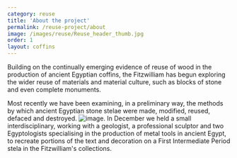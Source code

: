 ```yaml
---
category: reuse
title: 'About the project'
permalink: /reuse-project/about
image: /images/reuse/Reuse_header_thumb.jpg
order: 1
layout: coffins
---
```


Building on the continually emerging evidence of reuse of wood in the production of ancient Egyptian coffins, the Fitzwilliam has begun exploring the wider reuse of materials and  material culture, such as blocks of stone and even complete monuments.

Most recently we have been examining, in a preliminary way, the methods by which ancient Egyptian stone stelae were made, modified, reused, defaced and destroyed. ![image](https://user-images.githubusercontent.com/45968885/159328960-1e93e2f7-4493-46f1-aac7-f9242951e573.png). In December we held a small interdisciplinary, working with a geologist, a professional sculptor and two Egyptologists specialising in the production of metal tools in ancient Egypt, to recreate portions of the text and decoration on a First Intermediate Period stela in the Fitzwilliam's collections.
